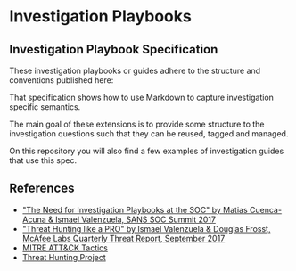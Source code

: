 # Investigation Playbooks

## Investigation Playbook Specification

These investigation playbooks or guides adhere to the structure and conventions published here:

That specification shows how to use Markdown to capture investigation specific semantics.

The main goal of these extensions is to provide some structure to the investigation questions such that they can be reused, tagged and managed.

On this repository you will also find a few examples of investigation guides that use this spec.

## References

 *	["The Need for Investigation Playbooks at the SOC" by Matias Cuenca-Acuna & Ismael Valenzuela, SANS SOC Summit 2017](https://www.sans.org/summit-archives/file/summit-archive-1496695240.pdf) 
 *	["Threat Hunting like a PRO" by Ismael Valenzuela & Douglas Frosst, McAfee Labs Quarterly Threat Report, September 2017](TBD) 
*	[MITRE ATT&CK Tactics](https://attack.mitre.org/wiki/) 
*	[Threat Hunting Project](https://github.com/ThreatHuntingProject/ThreatHunting/tree/master/hunts) 
